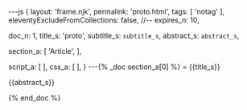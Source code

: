 ---js
{
  layout:    'frame.njk',
  permalink: 'proto.html',
  tags:      [ 'notag' ],
  eleventyExcludeFromCollections: false,
  //-- expires_n: 10,

  doc_n:      1,
  title_s:    'proto',
  subtitle_s: `subtitle_s`,
  abstract_s: `abstract_s`,

  section_a:
  [
    'Article',
  ],

  script_a:
  [
  ],
  css_a:
  [
  ],
}
---{% _doc section_a[0] %}
= {{title_s}}

{{abstract_s}}

{% end_doc %}